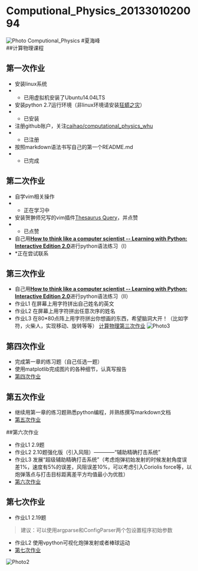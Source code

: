 # Computional_Physics_2013301020094
![Photo](https://github.com/supermanvista/Computional_Physics_2013301020094/blob/master/gamersky_008origin_015_20163191959B5C.jpg)
Computional_Physics
#夏海峰  
##计算物理课程
## 第一次作业
- 安装linux系统
- * 已用虚拟机安装了Ubuntu14.04LTS
- 安装python 2.7运行环境（非linux环境请安装[狂蟒之灾](https://www.continuum.io/)）
- * 已安装
- 注册github账户，关注[caihao/computational_physics_whu](https://github.com/caihao/computational_physics_whu)
- * 已注册
- 按照markdown语法书写自己的第一个README.md
- * 已完成

## 第二次作业
- 自学vim相关操作
- * 正在学习中
- 安装贺翀师兄写的vim插件[Thesaurus Query](https://github.com/Ron89/thesaurus_query.vim)，并点赞
- * 已点赞
- 自己用[**How to think like a computer scientist -- Learning with Python: Interactive Edition 2.0**](http://interactivepython.org/runestone/static/thinkcspy/index.html)进行python语法练习（I）
- *正在尝试联系

## 第三次作业
- 自己用[**How to think like a computer scientist -- Learning with Python: Interactive Edition 2.0**](http://interactivepython.org/runestone/static/thinkcspy/index.html)进行python语法练习（II）
- 作业L1 在屏幕上用字符拼出自己姓名的英文
- 作业L2 在屏幕上用字符拼出任意次序的姓名
- 作业L3 在80*80点阵上用字符拼出你想画的东西，希望脑洞大开！（比如字符，火柴人，实现移动、旋转等等）
[计算物理第三次作业](https://github.com/supermanvista/Computional_Physics_2013301020094/blob/master/%E8%AE%A1%E7%AE%97%E7%89%A9%E7%90%86%E7%AC%AC%E4%B8%89%E6%AC%A1%E4%BD%9C%E4%B8%9A.md)
![Photo3](https://github.com/supermanvista/Computional_Physics_2013301020094/blob/master/Photos/image.jpeg)
## 第四次作业
- 完成第一章的练习题（自己任选一题）
- 使用matplotlib完成图片的各种细节，认真写报告
- [第四次作业](Computional_Physics_2013301020094/计算物理第四次作业.md)


## 第五次作业
- 继续用第一章的练习题熟悉python编程，并熟练撰写markdown文档
- [第五次作业](https://www.zybuluo.com/mdeditor#350597)

##第六次作业
- 作业L1 2.9题
- 作业L2 2.10题强化版（引入风阻）————“辅助精确打击系统”
- 作业L3 发展“超级辅助精确打击系统”（考虑炮弹初始发射的时候发射角度误差1%，速度有5%的误差，风阻误差10%，可以考虑引入Coriolis force等，以炮弹落点与打击目标距离差平方均值最小为优胜）
- [第六次作业](https://www.zybuluo.com/mdeditor#350370)

## 第七次作业
- 作业L1 2.19题
> 建议：可以使用argparse和ConfigParser两个包设置程序初始参数

- 作业L2 使用vpython可视化炮弹发射或者棒球运动
- [第七次作业](https://www.zybuluo.com/mdeditor#334298)

![Photo2](https://github.com/supermanvista/Computional_Physics_2013301020094/blob/master/gamersky_025origin_049_2016312197CA5.jpg)
